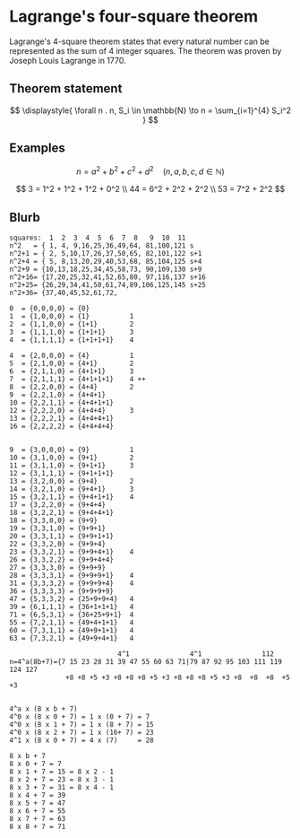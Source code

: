 # Lagrange's four-square theorem

Lagrange's 4-square theorem states 
that every natural number can be represented 
as the sum of 4 integer squares. 
The theorem was proven by Joseph Louis Lagrange in 1770.

## Theorem statement

$$
\displaystyle{
\forall n . n, S_i \in \mathbb{N} \to n =
  \sum_{i=1}^{4} S_i^2
}
$$



## Examples

$$n = a^2 + b^2 + c^2 + d^2 \quad (n,a,b,c,d \in \mathbb{N})$$

$$
3 = 1^2 + 1^2 + 1^2 + 0^2 \\
44 = 6^2 + 2^2 + 2^2 \\
53 = 7^2 + 2^2
$$


## Blurb

```
squares:  1  2  3  4  5  6  7  8   9  10  11
n^2   = { 1, 4, 9,16,25,36,49,64, 81,100,121 s
n^2+1 = { 2, 5,10,17,26,37,50,65, 82,101,122 s+1
n^2+4 = { 5, 8,13,20,29,40,53,68, 85,104,125 s+4
n^2+9 = {10,13,18,25,34,45,58,73, 90,109,130 s+9
n^2+16= {17,20,25,32,41,52,65,80, 97,116,137 s+16
n^2+25= {26,29,34,41,50,61,74,89,106,125,145 s+25
n^2+36= {37,40,45,52,61,72,

0  = {0,0,0,0} = {0}
1  = {1,0,0,0} = {1}          1
2  = {1,1,0,0} = {1+1}        2
3  = {1,1,1,0} = {1+1+1}      3
4  = {1,1,1,1} = {1+1+1+1}    4

4  = {2,0,0,0} = {4}          1
5  = {2,1,0,0} = {4+1}        2
6  = {2,1,1,0} = {4+1+1}      3
7  = {2,1,1,1} = {4+1+1+1}    4 ++
8  = {2,2,0,0} = {4+4}        2
9  = {2,2,1,0} = {4+4+1}
10 = {2,2,1,1} = {4+4+1+1}
12 = {2,2,2,0} = {4+4+4}      3
13 = {2,2,2,1} = {4+4+4+1}
16 = {2,2,2,2} = {4+4+4+4}


9  = {3,0,0,0} = {9}          1
10 = {3,1,0,0} = {9+1}        2
11 = {3,1,1,0} = {9+1+1}      3
12 = {3,1,1,1} = {9+1+1+1}
13 = {3,2,0,0} = {9+4}        2
14 = {3,2,1,0} = {9+4+1}      3
15 = {3,2,1,1} = {9+4+1+1}    4
17 = {3,2,2,0} = {9+4+4}
18 = {3,2,2,1} = {9+4+4+1}
18 = {3,3,0,0} = {9+9}
19 = {3,3,1,0} = {9+9+1}
20 = {3,3,1,1} = {9+9+1+1}
22 = {3,3,2,0} = {9+9+4}
23 = {3,3,2,1} = {9+9+4+1}    4
26 = {3,3,2,2} = {9+9+4+4}
27 = {3,3,3,0} = {9+9+9}
28 = {3,3,3,1} = {9+9+9+1}    4
31 = {3,3,3,2} = {9+9+9+4}    4
36 = {3,3,3,3} = {9+9+9+9}
47 = {5,3,3,2} = {25+9+9+4}   4
39 = {6,1,1,1} = {36+1+1+1}   4
71 = {6,5,3,1} = {36+25+9+1}  4
55 = {7,2,1,1} = {49+4+1+1}   4
60 = {7,3,1,1} = {49+9+1+1}   4
63 = {7,3,2,1} = {49+9+4+1}   4

                           4^1               4^1               112
n=4^a(8b+7)={7 15 23 28 31 39 47 55 60 63 71|79 87 92 95 103 111 119 124 127
              +8 +8 +5 +3 +8 +8 +8 +5 +3 +8 +8 +8 +5 +3 +8  +8  +8  +5  +3


4^a x (8 x b + 7)
4^0 x (8 x 0 + 7) = 1 x (0 + 7) = 7
4^0 x (8 x 1 + 7) = 1 x (8 + 7) = 15
4^0 x (8 x 2 + 7) = 1 x (16+ 7) = 23
4^1 x (8 x 0 + 7) = 4 x (7)     = 28

8 x b + 7
8 x 0 + 7 = 7
8 x 1 + 7 = 15 = 8 x 2 - 1
8 x 2 + 7 = 23 = 8 x 3 - 1
8 x 3 + 7 = 31 = 8 x 4 - 1
8 x 4 + 7 = 39
8 x 5 + 7 = 47
8 x 6 + 7 = 55
8 x 7 + 7 = 63
8 x 8 + 7 = 71

```
